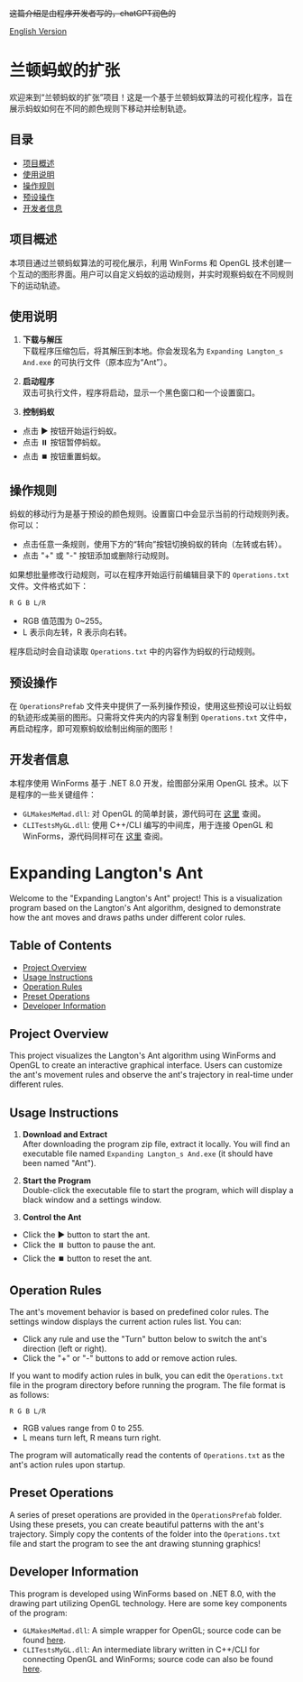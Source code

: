 ~~这篇介绍是由程序开发者写的，chatGPT润色的~~

[English Version](#Expanding-Langton's-Ant)

# 兰顿蚂蚁的扩张

欢迎来到“兰顿蚂蚁的扩张”项目！这是一个基于兰顿蚂蚁算法的可视化程序，旨在展示蚂蚁如何在不同的颜色规则下移动并绘制轨迹。

## 目录

- [项目概述](#项目概述)
- [使用说明](#使用说明)
- [操作规则](#操作规则)
- [预设操作](#预设操作)
- [开发者信息](#开发者信息)

## 项目概述

本项目通过兰顿蚂蚁算法的可视化展示，利用 WinForms 和 OpenGL 技术创建一个互动的图形界面。用户可以自定义蚂蚁的运动规则，并实时观察蚂蚁在不同规则下的运动轨迹。

## 使用说明

1. **下载与解压**  
  下载程序压缩包后，将其解压到本地。你会发现名为 `Expanding Langton_s And.exe` 的可执行文件（原本应为“Ant”）。
  
2. **启动程序**  
  双击可执行文件，程序将启动，显示一个黑色窗口和一个设置窗口。
  
3. **控制蚂蚁**
  
  - 点击 ▶️ 按钮开始运行蚂蚁。
  - 点击 ⏸️ 按钮暂停蚂蚁。
  - 点击 ⏹️ 按钮重置蚂蚁。

## 操作规则

蚂蚁的移动行为是基于预设的颜色规则。设置窗口中会显示当前的行动规则列表。你可以：

- 点击任意一条规则，使用下方的“转向”按钮切换蚂蚁的转向（左转或右转）。
- 点击 "+" 或 "-" 按钮添加或删除行动规则。

如果想批量修改行动规则，可以在程序开始运行前编辑目录下的 `Operations.txt` 文件。文件格式如下：

`R G B L/R`

- RGB 值范围为 0~255。
- L 表示向左转，R 表示向右转。

程序启动时会自动读取 `Operations.txt` 中的内容作为蚂蚁的行动规则。

## 预设操作

在 `OperationsPrefab` 文件夹中提供了一系列操作预设，使用这些预设可以让蚂蚁的轨迹形成美丽的图形。只需将文件夹内的内容复制到 `Operations.txt` 文件中，再启动程序，即可观察蚂蚁绘制出绚丽的图形！

## 开发者信息

本程序使用 WinForms 基于 .NET 8.0 开发，绘图部分采用 OpenGL 技术。以下是程序的一些关键组件：

- `GLMakesMeMad.dll`: 对 OpenGL 的简单封装，源代码可在 [这里](https://github.com/CS-LX/GLMakesMeMad) 查阅。
- `CLITestsMyGL.dll`: 使用 C++/CLI 编写的中间库，用于连接 OpenGL 和 WinForms，源代码同样可在 [这里](https://github.com/CS-LX/GLMakesMeMad) 查阅。

# Expanding Langton's Ant

Welcome to the "Expanding Langton's Ant" project! This is a visualization program based on the Langton's Ant algorithm, designed to demonstrate how the ant moves and draws paths under different color rules.

## Table of Contents

- [Project Overview](#project-overview)
- [Usage Instructions](#usage-instructions)
- [Operation Rules](#operation-rules)
- [Preset Operations](#preset-operations)
- [Developer Information](#developer-information)

## Project Overview

This project visualizes the Langton's Ant algorithm using WinForms and OpenGL to create an interactive graphical interface. Users can customize the ant's movement rules and observe the ant's trajectory in real-time under different rules.

## Usage Instructions

1. **Download and Extract**  
  After downloading the program zip file, extract it locally. You will find an executable file named `Expanding Langton_s And.exe` (it should have been named "Ant").
  
2. **Start the Program**  
  Double-click the executable file to start the program, which will display a black window and a settings window.
  
3. **Control the Ant**
  
  - Click the ▶️ button to start the ant.
  - Click the ⏸️ button to pause the ant.
  - Click the ⏹️ button to reset the ant.

## Operation Rules

The ant's movement behavior is based on predefined color rules. The settings window displays the current action rules list. You can:

- Click any rule and use the "Turn" button below to switch the ant's direction (left or right).
- Click the "+" or "-" buttons to add or remove action rules.

If you want to modify action rules in bulk, you can edit the `Operations.txt` file in the program directory before running the program. The file format is as follows:

`R G B L/R`

- RGB values range from 0 to 255.
- L means turn left, R means turn right.

The program will automatically read the contents of `Operations.txt` as the ant's action rules upon startup.

## Preset Operations

A series of preset operations are provided in the `OperationsPrefab` folder. Using these presets, you can create beautiful patterns with the ant's trajectory. Simply copy the contents of the folder into the `Operations.txt` file and start the program to see the ant drawing stunning graphics!

## Developer Information

This program is developed using WinForms based on .NET 8.0, with the drawing part utilizing OpenGL technology. Here are some key components of the program:

- `GLMakesMeMad.dll`: A simple wrapper for OpenGL; source code can be found [here](https://github.com/CS-LX/GLMakesMeMad).
- `CLITestsMyGL.dll`: An intermediate library written in C++/CLI for connecting OpenGL and WinForms; source code can also be found [here](https://github.com/CS-LX/GLMakesMeMad).
